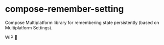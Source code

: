 # compose-remember-setting

Compose Multiplatform library for remembering state persistently (based on Multiplatform Settings).

WIP 🚧
